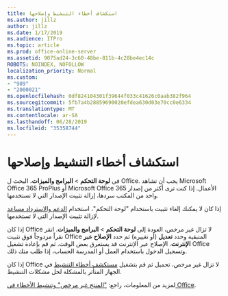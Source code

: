 ```yaml
---
title: استكشاف أخطاء التنشيط وإصلاحها
ms.author: jillz
author: jillz
ms.date: 1/17/2019
ms.audience: ITPro
ms.topic: article
ms.prod: office-online-server
ms.assetid: 9075ad24-3c60-48be-811b-4c28be4ec14c
ROBOTS: NOINDEX, NOFOLLOW
localization_priority: Normal
ms.custom:
- "909"
- "2000021"
ms.openlocfilehash: 0df824104301f39644f033c41626c0aab382f964
ms.sourcegitcommit: 5fb7a4b28859690020efdea630d03e70cc0e6334
ms.translationtype: MT
ms.contentlocale: ar-SA
ms.lasthandoff: 06/28/2019
ms.locfileid: "35358744"
---
```

# <a name="activation-troubleshooting"></a>استكشاف أخطاء التنشيط وإصلاحها

في **لوحة التحكم** \> **البرامج والميزات**، البحث ل Office. يجب أن تشاهد Microsoft Office 365 ProPlus أو Microsoft Office 365 الأعمال. إذا كنت ترى أكثر من إصدار واحد من المكتب سردها، إزالة تثبيت الإصدار التي لا تستخدمها.
  
إذا كان لا يمكنك إلغاء تثبيت باستخدام "لوحة التحكم"، استخدام [الدعم والاسترداد مساعد](https://aka.ms/SARA-OfficeUninstall-Alchemy) لإزالة تثبيت الإصدار التي لا تستخدمها.
  
إذا كان Office لا تزال غير مرخص، العودة إلى **لوحة التحكم** \> **البرامج والميزات**. انقر نقراً مزدوجاً فوق تثبيت Office المتبقية وحدد **تعديل** (أو تغييره) ثم حدد **الإصلاح عبر الإنترنت**. الإصلاح عبر الإنترنت قد يستغرق بعض الوقت. ثم قم بإعادة تشغيل Office وتسجيل الدخول باستخدام العمل أو المدرسة الحساب، إذا طلب منك ذلك.
  
إذا كان Office لا تزال غير مرخص، تحميل ثم قم بتشغيل [مستكشف أخطاء التنشيط](https://aka.ms/SARA-OfficeActivation-Alchemy) في الجهاز المتأثر بالمشكلة لحل مشكلات التنشيط.
  
لمزيد من المعلومات، راجع: ["المنتج غير مرخص" وتنشيط الأخطاء في Office](https://support.office.com/article/0d23d3c0-c19c-4b2f-9845-5344fedc4380).

